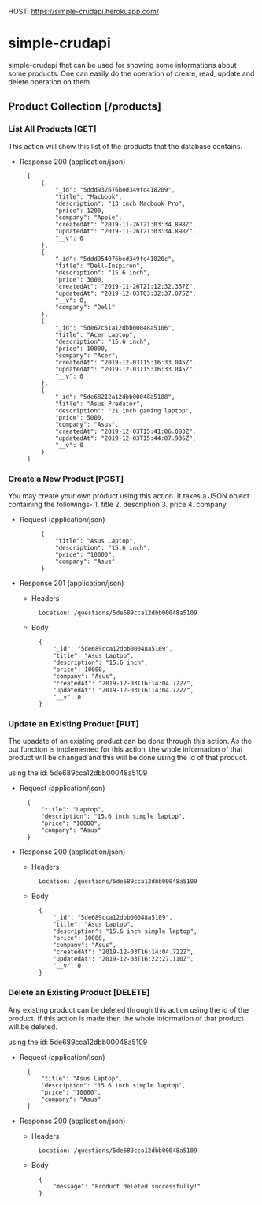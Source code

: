 HOST: https://simple-crudapi.herokuapp.com/

# simple-crudapi

simple-crudapi that can be used for showing some informations about some 
products. One can easily do the operation of create, read, update and delete
operation on them.

## Product Collection [/products]

### List All Products [GET]

This action will show this list of the products that the database contains.

+ Response 200 (application/json)

        [
            {
                "_id": "5ddd932676bed349fc418209",
                "title": "Macbook",
                "description": "13 inch Macbook Pro",
                "price": 1200,
                "company": "Apple",
                "createdAt": "2019-11-26T21:03:34.898Z",
                "updatedAt": "2019-11-26T21:03:34.898Z",
                "__v": 0
            },
            {
                "_id": "5ddd954076bed349fc41820c",
                "title": "Dell-Inspiron",
                "description": "15.6 inch",
                "price": 3000,
                "createdAt": "2019-11-26T21:12:32.357Z",
                "updatedAt": "2019-12-03T03:32:37.075Z",
                "__v": 0,
                "company": "Dell"
            },
            {
                "_id": "5de67c51a12dbb00048a5106",
                "title": "Acer Laptop",
                "description": "15.6 inch",
                "price": 10000,
                "company": "Acer",
                "createdAt": "2019-12-03T15:16:33.045Z",
                "updatedAt": "2019-12-03T15:16:33.045Z",
                "__v": 0
            },
            {
                "_id": "5de68212a12dbb00048a5108",
                "title": "Asus Predator",
                "description": "21 inch gaming laptop",
                "price": 5000,
                "company": "Asus",
                "createdAt": "2019-12-03T15:41:06.083Z",
                "updatedAt": "2019-12-03T15:44:07.936Z",
                "__v": 0
            }
        ]

### Create a New Product [POST]

You may create your own product using this action. It takes a JSON
object containing the followings-
    1. title
    2. description
    3. price
    4. company

+ Request (application/json)
    
            {   
                "title": "Asus Laptop",
                "description": "15.6 inch",
                "price": "10000",
                "company": "Asus"
            }

+ Response 201 (application/json)

    + Headers

            Location: /questions/5de689cca12dbb00048a5109

    + Body

            {
                "_id": "5de689cca12dbb00048a5109",
                "title": "Asus Laptop",
                "description": "15.6 inch",
                "price": 10000,
                "company": "Asus",
                "createdAt": "2019-12-03T16:14:04.722Z",
                "updatedAt": "2019-12-03T16:14:04.722Z",
                "__v": 0
            }
            
### Update an Existing Product [PUT]

The upadate of an existing product can be done through this action. As the
put function is implemented for this action, the whole information of that
product will be changed and this will be done using the id of that product.

using the id: 5de689cca12dbb00048a5109

+ Request (application/json)

        {
            "title": "Laptop",
            "description": "15.6 inch simple laptop",
            "price": "10000",
            "company": "Asus"
        }

+ Response 200 (application/json)

    + Headers

            Location: /questions/5de689cca12dbb00048a5109

    + Body

            {
                "_id": "5de689cca12dbb00048a5109",
                "title": "Asus Laptop",
                "description": "15.6 inch simple laptop",
                "price": 10000,
                "company": "Asus",
                "createdAt": "2019-12-03T16:14:04.722Z",
                "updatedAt": "2019-12-03T16:22:27.110Z",
                "__v": 0
            }
            
### Delete an Existing Product [DELETE]

Any existing product can be deleted through this action using the id of 
the product. If this action is made then the whole information of that
product will be deleted.

using the id: 5de689cca12dbb00048a5109

+ Request (application/json)

        {
            "title": "Asus Laptop",
            "description": "15.6 inch simple laptop",
            "price": "10000",
            "company": "Asus"
        }

+ Response 200 (application/json)

    + Headers

            Location: /questions/5de689cca12dbb00048a5109

    + Body

            {
                "message": "Product deleted successfully!"
            }
